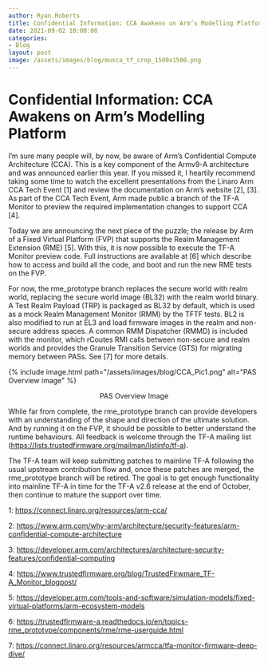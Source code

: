```yaml
---
author: Ryan.Roberts
title: Confidential Information: CCA Awakens on Arm’s Modelling Platform 
date: 2021-09-02 10:00:00
categories:
- Blog
layout: post
image: /assets/images/blog/musca_tf_crop_1500x1500.png
---
```


**Confidential Information: CCA Awakens on Arm’s Modelling Platform**
==========================================================================

I’m sure many people will, by now, be aware of Arm’s Confidential Compute Architecture (CCA). This is a key component of the Armv9-A architecture and was announced earlier this year. If you missed it, I heartily recommend taking some time to watch the excellent presentations from the Linaro Arm CCA Tech Event [1] and review the documentation on Arm’s website [2], [3]. As part of the CCA Tech Event, Arm made public a branch of the TF-A Monitor to preview the required implementation changes to support CCA [4].

Today we are announcing the next piece of the puzzle; the release by Arm of a Fixed Virtual Platform (FVP) that supports the Realm Management Extension (RME) [5]. With this, it is now possible to execute the TF-A Monitor preview code. Full instructions are available at [6] which describe how to access and build all the code, and boot and run the new RME tests on the FVP.

For now, the rme_prototype branch replaces the secure world with realm world, replacing the secure world image (BL32) with the realm world binary. A Test Realm Payload (TRP) is packaged as BL32 by default, which is used as a mock Realm Management Monitor (RMM) by the TFTF tests. BL2 is also modified to run at EL3 and load firmware images in the realm and non-secure address spaces. A common RMM Dispatcher (RMMD) is included with the monitor, which rCoutes RMI calls between non-secure and realm worlds and provides the Granule Transition Service (GTS) for migrating memory between PASs. See [7] for more details.

{% include image.html path="/assets/images/blog/CCA_Pic1.png" alt="PAS Overview image" %}

<div align="center">PAS Overview Image</div>

While far from complete, the rme_prototype branch can provide developers with an understanding of the shape and direction of the ultimate solution. And by running it on the FVP, it should be possible to better understand the runtime behaviours. All feedback is welcome through the TF-A mailing list (https://lists.trustedfirmware.org/mailman/listinfo/tf-a).

The TF-A team will keep submitting patches to mainline TF-A following the usual upstream contribution flow and, once these patches are merged, the rme_prototype branch will be retired. The goal is to get enough functionality into mainline TF-A in time for the TF-A v2.6 release at the end of October, then continue to mature the support over time.

1: https://connect.linaro.org/resources/arm-cca/

2: https://www.arm.com/why-arm/architecture/security-features/arm-confidential-compute-architecture

3: https://developer.arm.com/architectures/architecture-security-features/confidential-computing

4: https://www.trustedfirmware.org/blog/TrustedFirwmare_TF-A_Monitor_blogpost/

5: https://developer.arm.com/tools-and-software/simulation-models/fixed-virtual-platforms/arm-ecosystem-models 

6: https://trustedfirmware-a.readthedocs.io/en/topics-rme_prototype/components/rme/rme-userguide.html 

7: https://connect.linaro.org/resources/armcca/tfa-monitor-firmware-deep-dive/ 

